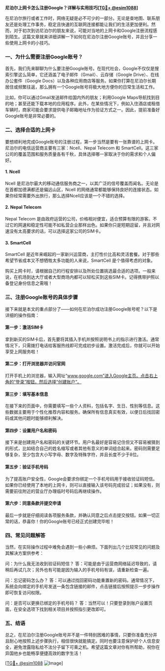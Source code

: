 **尼泊尔上网卡怎么注册Google？详解与实用技巧[[TG💪+ @esim1088](https://t.me/s/esim1088)]**

在尼泊尔旅行或者工作时，网络无疑是必不可少的一部分。无论是查地图、联系朋友还是处理工作事务，稳定且快速的互联网连接都能让我们的生活更加便利。然而，对于初次到访尼泊尔的朋友来说，可能对当地的上网卡和Google注册流程感到陌生。这篇文章就来详细讲解一下如何在尼泊尔注册Google账号，并且分享一些使用上网卡的小技巧。

### 一、为什么需要注册Google账号？

首先，我们先来聊聊为什么要注册Google账号。在现代社会，Google不仅仅是搜索引擎这么简单，它还涵盖了电子邮件（Gmail）、云存储（Google Drive）、在线办公套件（Google Docs）以及各种应用商店等服务。如果你打算在尼泊尔长期居住或频繁往返，那么拥有一个Google账号将极大地方便你的日常生活和工作。

比如，你可以通过Gmail发送邮件给国内外的朋友；利用Google Maps导航找到目的地；甚至还能下载本地的应用程序。此外，在某些情况下，例如入住酒店或租借车辆时，商家可能会要求提供电子邮箱地址作为验证方式之一。因此，提前准备好Google账号是非常必要的。

### 二、选择合适的上网卡

要想顺利地完成Google账号的注册过程，第一步当然是要有一张靠谱的上网卡。尼泊尔的电信运营商主要有三家：Ncell、Nepal Telecom 和 SmartCell。这三家公司的覆盖范围和服务质量各有千秋，具体选择哪一家取决于你的需求和个人偏好。

#### 1. Ncell
Ncell 是尼泊尔最大的移动通信服务商之一，以其广泛的信号覆盖而闻名。无论是在首都加德满都还是偏远山区，Ncell 的网络通常都能够保持良好的连接状态。如果你经常需要外出旅行，那么选择Ncell应该是一个不错的选择。

#### 2. Nepal Telecom
Nepal Telecom 是由政府运营的公司，价格相对便宜，适合预算有限的游客。不过它的网速和稳定性可能不如私营企业那样出色。如果你只是短期逗留，并且对网速没有太高要求的话，可以选择这家公司的SIM卡。

#### 3. SmartCell
SmartCell 是近年来崛起的一家新兴运营商，主打性价比高和灵活套餐。对于那些希望节省成本又不想牺牲太多功能的人来说，SmartCell 是个值得考虑的对象。

购买上网卡时，请根据自己的行程安排以及所处位置挑选最合适的选项。一般来说，在机场到达大厅或者大型商场内都可以轻松买到这些SIM卡。记得携带护照以备登记身份信息之需哦！

### 三、注册Google账号的具体步骤

接下来就是本文的重点部分了——如何在尼泊尔成功注册Google账号呢？以下是详细的操作指南：

#### 第一步：激活SIM卡
拿到新买的SIM卡后，首先要将其插入手机并按照说明书上的指示进行激活。通常情况下，只需拨打电话给客服热线即可完成初步设置。激活完成后，你就可以开始享受上网服务啦！

#### 第二步：打开浏览器并访问官网
打开手机上的浏览器，输入网址“www.google.com”进入Google主页。点击右上角的“登录”按钮，然后选择“创建账户”。

#### 第三步：填写基本信息
在接下来的页面中，你需要填写一些个人资料，包括名字、生日、性别等信息。这些数据主要用于个性化推荐内容和服务。确保所有信息真实有效，以便日后找回密码或其他问题时能够顺利解决。

#### 第四步：设置用户名和密码
接下来是创建用户名和密码的关键环节。用户名最好是容易记住但又不容易被猜到的形式，比如结合自己的姓名缩写或者其他有意义的单词组合起来。密码则需要足够复杂，至少包含大小写字母、数字及特殊字符，并且长度不少于8位。

#### 第五步：验证手机号码
为了提高账户安全性，Google会要求你绑定一个手机号码用于接收验证码短信。如果你已经使用了本地的上网卡，则可以直接输入该号码完成验证；如果没有，则需要前往附近的营业厅办理临时号码后再继续操作。

#### 第六步：同意条款并提交申请
最后一步就是仔细阅读各项服务条款，并确认同意之后点击提交按钮。如果一切正常的话，恭喜你！你的Google账号已经正式创建完毕啦！

### 四、常见问题解答

当然，在实际操作过程中难免会遇到一些小麻烦。下面列出几个比较常见的问题及其解决方案供参考：

问：为什么我无法收到验证码短信？
答：可能是由于运营商网络延迟导致的，请稍后再试几次；另外也有可能是因为输入的手机号码有误，请重新检查一遍。

问：忘记密码怎么办？
答：可以通过找回密码功能重置新的密码。通常情况下，系统会向绑定的手机号发送一条包含链接的邮件，点击链接后按照提示一步步操作即可恢复访问权限。

问：是否可以更换已绑定的手机号码？
答：当然可以！只要登录到账户设置页面，在安全选项下找到相关项目并按照指引更改即可。

### 五、结语

总之，在尼泊尔注册Google账号并不是一件特别困难的事情，只要你准备充分并且耐心地按照上述步骤执行，相信很快就能搞定。同时也要注意保护好个人信息安全，避免泄露隐私给不法分子留下可乘之机。希望这篇文章对你有所帮助，祝你在异国他乡也能畅享便捷高效的数字生活！

[[TG💪+ @esim1088](https://t.me/s/esim1088) ![Image](https://i.postimg.cc/4NQfJmqS/Snipaste-2025-05-13-00-14-12.png)]